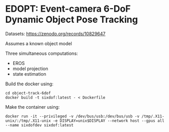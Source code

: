 # EDOPT: Event-camera 6-DoF Dynamic Object Pose Tracking

Datasets: https://zenodo.org/records/10829647

Assumes a known object model

Three simultaneous computations:

* EROS
* model projection
* state estimation

Build the docker using:

```
cd object-track-6dof
docker build -t sixdof:latest - < Dockerfile
```
Make the container using:

```
docker run -it --privileged -v /dev/bus/usb:/dev/bus/usb -v /tmp/.X11-unix/:/tmp/.X11-unix -e DISPLAY=unix$DISPLAY --network host --gpus all --name sixdofdev sixdof:latest
```
